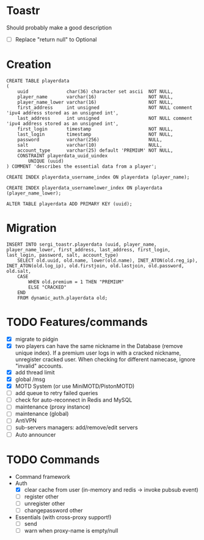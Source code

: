 # Toastr

Should probably make a good description

* [ ] Replace "return null" to Optional

# Creation
```mysql
CREATE TABLE playerdata
(
    uuid              char(36) character set ascii  NOT NULL,
    player_name       varchar(16)                   NOT NULL,
    player_name_lower varchar(16)                   NOT NULL,
    first_address     int unsigned                  NOT NULL comment 'ipv4 address stored as an unsigned int',
    last_address      int unsigned                  NOT NULL comment 'ipv4 address stored as an unsigned int',
    first_login       timestamp                     NOT NULL,
    last_login        timestamp                     NOT NULL,
    password          varchar(256)                  NULL,
    salt              varchar(10)                   NULL,
    account_type      varchar(25) default 'PREMIUM' NOT NULL,
    CONSTRAINT playerdata_uuid_uindex
        UNIQUE (uuid)
) COMMENT 'describes the essential data from a player';

CREATE INDEX playerdata_username_index ON playerdata (player_name);

CREATE INDEX playerdata_usernamelower_index ON playerdata (player_name_lower);

ALTER TABLE playerdata ADD PRIMARY KEY (uuid);
```

# Migration
```mysql
INSERT INTO sergi_toastr.playerdata (uuid, player_name, player_name_lower, first_address, last_address, first_login, last_login, password, salt, account_type)
    SELECT old.uuid, old.name, lower(old.name), INET_ATON(old.reg_ip), INET_ATON(old.log_ip), old.firstjoin, old.lastjoin, old.password, old.salt,
    CASE
    	WHEN old.premium = 1 THEN "PREMIUM"
    	ELSE "CRACKED"
    END
    FROM dynamic_auth.playerdata old;
```

# TODO Features/commands

* [X] migrate to pidgin
* [X] two players can have the same nickname in the Database (remove unique index). If a premium user logs in with a cracked nickname, unregister cracked user. When checking for different namecase, ignore "invalid" accounts.
* [X] add thread limit
* [X] global /msg
* [X] MOTD System (or use MiniMOTD/PistonMOTD)
* [ ] add queue to retry failed queries
* [ ] check for auto-reconnect in Redis and MySQL
* [ ] maintenance (proxy instance)
* [ ] maintenance (global)
* [ ] AntiVPN
* [ ] sub-servers managers: add/remove/edit servers
* [ ] Auto announcer

# TODO Commands

* Command framework
* Auth
    * [X] clear cache from user (in-memory and redis -> invoke pubsub event)
    * [ ] register other
    * [ ] unregister other
    * [ ] changepassword other
* Essentials (with cross-proxy support!)
    * [ ] send
    * [ ] warn when proxy-name is empty/null
